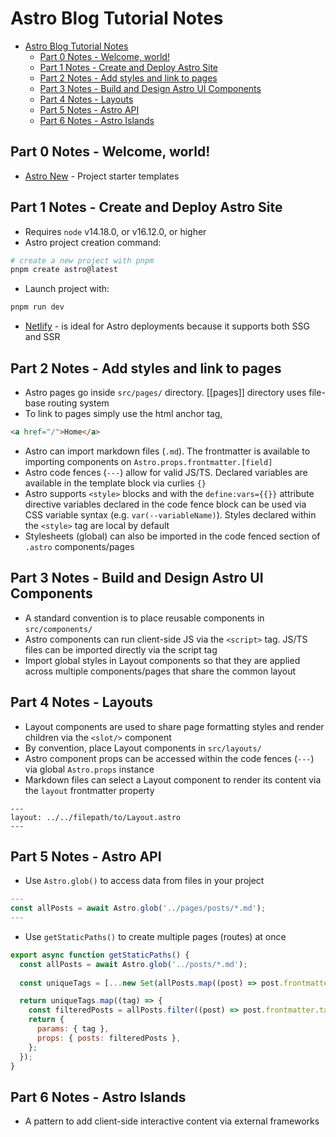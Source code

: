 # Astro Blog Tutorial Notes

- [Astro Blog Tutorial Notes](#astro-blog-tutorial-notes)
  - [Part 0 Notes - Welcome, world!](#part-0-notes---welcome-world)
  - [Part 1 Notes - Create and Deploy Astro Site](#part-1-notes---create-and-deploy-astro-site)
  - [Part 2 Notes - Add styles and link to pages](#part-2-notes---add-styles-and-link-to-pages)
  - [Part 3 Notes - Build and Design Astro UI Components](#part-3-notes---build-and-design-astro-ui-components)
  - [Part 4 Notes - Layouts](#part-4-notes---layouts)
  - [Part 5 Notes - Astro API](#part-5-notes---astro-api)
  - [Part 6 Notes - Astro Islands](#part-6-notes---astro-islands)

## Part 0 Notes - Welcome, world!

- [Astro New](https://astro.new/) - Project starter templates

## Part 1 Notes - Create and Deploy Astro Site

- Requires `node` v14.18.0, or v16.12.0, or higher
- Astro project creation command:

```bash
# create a new project with pnpm
pnpm create astro@latest
```

- Launch project with:

```bash
pnpm run dev
```

- [Netlify](https://www.netlify.com/) - is ideal for Astro deployments because it supports both SSG and SSR

## Part 2 Notes - Add styles and link to pages

- Astro pages go inside `src/pages/` directory. [[pages]] directory uses file-base routing system
- To link to pages simply use the html anchor tag,

```html
<a href="/">Home</a>
```

- Astro can import markdown files (`.md`). The frontmatter is available to importing components on `Astro.props.frontmatter.[field]`
- Astro code fences (`---`) allow for valid JS/TS. Declared variables are available in the template block via curlies `{}`
- Astro supports `<style>` blocks and with the `define:vars={{}}` attribute directive variables declared in the code fence block can be used via CSS variable syntax (e.g. `var(--variableName)`). Styles declared within the `<style>` tag are local by default
- Stylesheets (global) can also be imported in the code fenced section of `.astro` components/pages

## Part 3 Notes - Build and Design Astro UI Components

- A standard convention is to place reusable components in `src/components/`
- Astro components can run client-side JS via the `<script>` tag. JS/TS files can be imported directly via the script tag
- Import global styles in Layout components so that they are applied across multiple components/pages that share the common layout

## Part 4 Notes - Layouts

- Layout components are used to share page formatting styles and render children via the `<slot/>` component
- By convention, place Layout components in `src/layouts/`
- Astro component props can be accessed within the code fences (`---`) via global `Astro.props` instance
- Markdown files can select a Layout component to render its content via the `layout` frontmatter property

```mdx
---
layout: ../../filepath/to/Layout.astro
---
```

## Part 5 Notes - Astro API

- Use `Astro.glob()` to access data from files in your project

```js
---
const allPosts = await Astro.glob('../pages/posts/*.md');
---
```

- Use `getStaticPaths()` to create multiple pages (routes) at once

```js
export async function getStaticPaths() {
  const allPosts = await Astro.glob('../posts/*.md');
  
  const uniqueTags = [...new Set(allPosts.map((post) => post.frontmatter.tags).flat())];

  return uniqueTags.map((tag) => {
    const filteredPosts = allPosts.filter((post) => post.frontmatter.tags.includes(tag));
    return {
      params: { tag },
      props: { posts: filteredPosts },
    };
  });
}
```

## Part 6 Notes - Astro Islands

- A pattern to add client-side interactive content via external frameworks